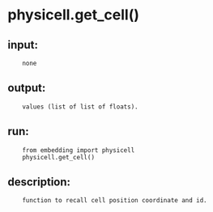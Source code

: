 # physicell.get_cell()

## input:
```
    none

```

## output:
```
    values (list of list of floats).

```

## run:
```
    from embedding import physicell
    physicell.get_cell()

```

## description:
```
    function to recall cell position coordinate and id.
```